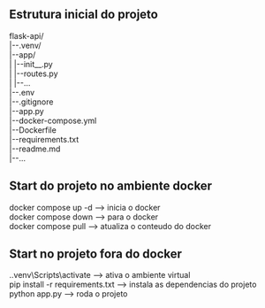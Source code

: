 ## Estrutura inicial do projeto
flask-api/  
|--.venv/  
|--app/  
|   |--init__.py  
|   |--routes.py  
|   |--...  
|--.env  
|--.gitignore  
|--app.py  
|--docker-compose.yml  
|--Dockerfile  
|--requirements.txt  
|--readme.md  
|--...  
  
## Start do projeto no ambiente docker
docker compose up -d    --> inicia o docker  
docker compose down     --> para o docker    
docker compose pull     --> atualiza o conteudo do docker  

## Start no projeto fora do docker
.\.venv\Scripts\activate    --> ativa o ambiente virtual  
pip install -r requirements.txt --> instala as dependencias do projeto  
python app.py   --> roda o projeto  
  